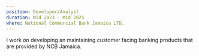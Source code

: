 ```yaml
---
position: Developer/Analyst
duration: Mid 2023 - Mid 2025
where: National Commercial Bank Jamaica LTD.
---
```


I work on developing an maintaining customer facing banking products that are provided by NCB Jamaica.
